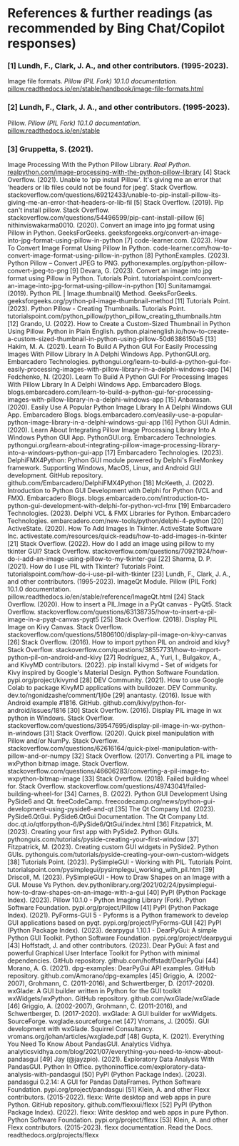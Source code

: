 # References & further readings (as recommended by Bing Chat/Copilot responses)
### [1] Lundh, F., Clark, J. A., and other contributors. (1995-2023). 
Image file formats. _Pillow (PIL Fork) 10.1.0 documentation._  [pillow.readthedocs.io/en/stable/handbook/image-file-formats.html](https://pillow.readthedocs.io/en/stable/handbook/image-file-formats.html)
### [2] Lundh, F., Clark, J. A., and other contributors. (1995-2023). 
Pillow. _Pillow (PIL Fork) 10.1.0 documentation._ [pillow.readthedocs.io/en/stable](https://pillow.readthedocs.io/en/stable/)
### [3] Gruppetta, S. (2021). 
Image Processing With the Python Pillow Library. _Real Python._  [realpython.com/image-processing-with-the-python-pillow-library](https://realpython.com/image-processing-with-the-python-pillow-library/)
[4] Stack Overflow. (2021). 
Unable to 'pip install Pillow'. It's giving me an error that 'headers or lib files could not be found for jpeg'. Stack Overflow. stackoverflow.com/questions/69212433/unable-to-pip-install-pillow-its-giving-me-an-error-that-headers-or-lib-fil
[5] Stack Overflow. (2019). 
Pip can't install pillow. Stack Overflow. stackoverflow.com/questions/54496599/pip-cant-install-pillow
[6] nithinviswakarma0010. (2020). 
Convert an image into jpg format using Pillow in Python. GeeksForGeeks.  geeksforgeeks.org/convert-an-image-into-jpg-format-using-pillow-in-python
[7] code-learner.com. (2023). 
How To Convert Image Format Using Pillow In Python. code-learner.com/how-to-convert-image-format-using-pillow-in-python
[8] PythonExamples. (2023). 
Python Pillow – Convert JPEG to PNG. pythonexamples.org/python-pillow-convert-jpeg-to-png
[9] Devara, G. (2023). 
Convert an image into jpg format using Pillow in Python. Tutorials Point. tutorialspoint.com/convert-an-image-into-jpg-format-using-pillow-in-python
[10] Sunitamamgai. (2019). 
Python PIL | Image.thumbnail() Method. GeeksForGeeks.  geeksforgeeks.org/python-pil-image-thumbnail-method
[11] Tutorials Point. (2023). 
Python Pillow - Creating Thumbnails. Tutorials Point. tutorialspoint.com/python_pillow/python_pillow_creating_thumbnails.htm
[12] Grando, U. (2022). 
How to Create a Custom-Sized Thumbnail in Python Using Pillow. Python in Plain English. python.plainenglish.io/how-to-create-a-custom-sized-thumbnail-in-python-using-pillow-50d6386150a5
[13] Hakim, M. A. (2021). 
Learn To Build A Python GUI For Easily Processing Images With Pillow Library In A Delphi Windows App. PythonGUI.org. Embarcadero Technologies. pythongui.org/learn-to-build-a-python-gui-for-easily-processing-images-with-pillow-library-in-a-delphi-windows-app
[14] Fedchenko, N. (2020). 
Learn To Build A Python GUI For Processing Images With Pillow Library In A Delphi Windows App. Embarcadero Blogs.   blogs.embarcadero.com/learn-to-build-a-python-gui-for-processing-images-with-pillow-library-in-a-delphi-windows-app
[15] Anbarasan. (2020). 
Easily Use A Popular Python Image Library In A Delphi Windows GUI App. Embarcadero Blogs. blogs.embarcadero.com/easily-use-a-popular-python-image-library-in-a-delphi-windows-gui-app
[16] Python GUI Admin. (2020). 
Learn About Integrating Pillow Image Processing Library Into A Windows Python GUI App. PythonGUI.org. Embarcadero Technologies. pythongui.org/learn-about-integrating-pillow-image-processing-library-into-a-windows-python-gui-app
[17] Embarcadero Technologies. (2023). 
DelphiFMX4Python: Python GUI module powered by Delphi's FireMonkey framework. Supporting Windows, MacOS, Linux, and Android GUI development. GitHub repository. github.com/Embarcadero/DelphiFMX4Python
[18] McKeeth, J. (2022). 
Introduction to Python GUI Development with Delphi for Python (VCL and FMX).  Embarcadero Blogs. blogs.embarcadero.com/introduction-to-python-gui-development-with-delphi-for-python-vcl-fmx
[19] Embarcadero Technologies. (2023). 
Delphi VCL & FMX Libraries for Python. Embarcadero Technologies. embarcadero.com/new-tools/python/delphi-4-python
[20] ActiveState. (2020). 
How To Add Images In Tkinter. ActiveState Software Inc. activestate.com/resources/quick-reads/how-to-add-images-in-tkinter
[21] Stack Overflow. (2022). 
How do I add an image using pillow to my tkinter GUI? Stack Overflow. stackoverflow.com/questions/70921924/how-do-i-add-an-image-using-pillow-to-my-tkinter-gui
[22] Sharma, D. P. (2021). 
How do I use PIL with Tkinter? Tutorials Point. tutorialspoint.com/how-do-i-use-pil-with-tkinter
[23] Lundh, F., Clark, J. A., and other contributors. (1995-2023). 
ImageQt Module. Pillow (PIL Fork) 10.1.0 documentation. pillow.readthedocs.io/en/stable/reference/ImageQt.html
[24] Stack Overflow. (2020). 
How to insert a PIL.Image in a PyQt canvas - PyQt5. Stack Overflow. stackoverflow.com/questions/63138735/how-to-insert-a-pil-image-in-a-pyqt-canvas-pyqt5
[25] Stack Overflow. (2018). 
Display PIL Image on Kivy Canvas. Stack Overflow. stackoverflow.com/questions/51806100/display-pil-image-on-kivy-canvas
[26] Stack Overflow. (2016). 
How to import python PIL on android and kivy? Stack Overflow. stackoverflow.com/questions/38557731/how-to-import-python-pil-on-android-and-kivy
[27] Rodríguez, A., Yuri, I., Bulgakov, A., and KivyMD contributors. (2022). 
pip install kivymd - Set of widgets for Kivy inspired by Google's Material Design. Python Software Foundation. pypi.org/project/kivymd
[28] DEV Community. (2021). 
How to use Google Colab to package KivyMD applications with buildozer. DEV Community. dev.to/ngonidzashe/comment/1jl0e
[29] anantasty. (2016). 
Issue with Android example #1816. GitHub. github.com/kivy/python-for-android/issues/1816
[30] Stack Overflow. (2016). 
Display PIL image in wx python in Windows. Stack Overflow. stackoverflow.com/questions/39547695/display-pil-image-in-wx-python-in-windows
[31] Stack Overflow. (2020). 
Quick pixel manipulation with Pillow and/or NumPy. Stack Overflow. stackoverflow.com/questions/62616164/quick-pixel-manipulation-with-pillow-and-or-numpy
[32] Stack Overflow. (2017). 
Converting a PIL image to wxPython bitmap image. Stack Overflow. stackoverflow.com/questions/46606283/converting-a-pil-image-to-wxpython-bitmap-image
[33] Stack Overflow. (2018). 
Failed building wheel for. Stack Overflow. stackoverflow.com/questions/49743041/failed-building-wheel-for
[34] Carnes, B. (2022). 
Python GUI Development Using PySide6 and Qt. freeCodeCamp. freecodecamp.org/news/python-gui-development-using-pyside6-and-qt
[35] The Qt Company Ltd. (2023). 
PySide6.QtGui. PySide6.QtGui Documentation. The Qt Company Ltd. doc.qt.io/qtforpython-6/PySide6/QtGui/index.html
[36] Fitzpatrick, M. (2023). 
Creating your first app with PySide2. Python GUIs. pythonguis.com/tutorials/pyside-creating-your-first-window
[37] Fitzpatrick, M. (2023). 
Creating custom GUI widgets in PySide2. Python GUIs. pythonguis.com/tutorials/pyside-creating-your-own-custom-widgets
[38] Tutorials Point. (2023). 
PySimpleGUI - Working with PIL. Tutorials Point. tutorialspoint.com/pysimplegui/pysimplegui_working_with_pil.htm
[39] Driscoll, M. (2023). 
PySimpleGUI - How to Draw Shapes on an Image with a GUI. Mouse Vs Python. dev.pythonlibrary.org/2021/02/24/pysimplegui-how-to-draw-shapes-on-an-image-with-a-gui
[40] PyPI (Python Package Index). (2023). 
Pillow 10.1.0 - Python Imaging Library (Fork). Python Software Foundation. pypi.org/project/Pillow
[41] PyPI (Python Package Index). (2021). 
PyForms-GUI 5 - Pyforms is a Python framework to develop GUI applications based on pyqt. pypi.org/project/PyForms-GUI
[42] PyPI (Python Package Index). (2023). 
dearpygui 1.10.1 - DearPyGui: A simple Python GUI Toolkit. Python Software Foundation. pypi.org/project/dearpygui
[43] Hoffstadt, J. and other contributors. (2023). 
Dear PyGui: A fast and powerful Graphical User Interface Toolkit for Python with minimal dependencies. GitHub repository. github.com/hoffstadt/DearPyGui
[44] Morano, A. G. (2021). 
dpg-examples: DearPyGui API examples. GitHub repository. github.com/Amorano/dpg-examples
[45] Griggio, A. (2002-2007), Grohmann, C. (2011-2016), and Schwertberger, D. (2017-2020). 
wxGlade: A GUI builder written in Python for the GUI toolkit wxWidgets/wxPython. GitHub repository. github.com/wxGlade/wxGlade
[46] Griggio, A. (2002-2007), Grohmann, C. (2011-2016), and Schwertberger, D. (2017-2020). 
wxGlade: A GUI builder for wxWidgets. SourceForge. wxglade.sourceforge.net
[47] Vromans, J. (2005). 
GUI development with wxGlade. Squirrel Consultancy.  vromans.org/johan/articles/wxglade.pdf
[48] Gupta, K. (2021). 
Everything You Need To Know About PandasGUI. Analytics Vidhya. analyticsvidhya.com/blog/2021/07/everything-you-need-to-know-about-pandasgui
[49] Jay (@jayzpio). (2021). 
Exploratory Data Analysis With PandasGUI. Python In Office. pythoninoffice.com/exploratory-data-analysis-with-pandasgui
[50] PyPI (Python Package Index). (2023). 
pandasgui 0.2.14: A GUI for Pandas DataFrames. Python Software Foundation. pypi.org/project/pandasgui
[51] Klein, A. and other Flexx contributors. (2015-2022). 
flexx: Write desktop and web apps in pure Python. GitHub repository. github.com/flexxui/flexx
[52] PyPI (Python Package Index). (2022). 
flexx: Write desktop and web apps in pure Python. Python Software Foundation. pypi.org/project/flexx
[53] Klein, A. and other Flexx contributors. (2015-2023). 
flexx documentation. Read the Docs. readthedocs.org/projects/flexx
